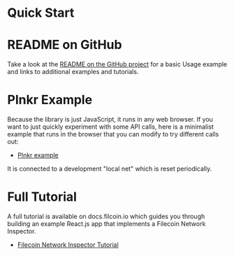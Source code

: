 # Quick Start

# README on GitHub

Take a look at the [README on the GitHub project](https://github.com/filecoin-shipyard/js-lotus-client/blob/master/README.md) for a basic Usage example and links to additional examples and tutorials.

# Plnkr Example

Because the library is just JavaScript, it runs in any web browser. If you want to just quickly experiment with some API calls, here is a minimalist example that runs in the browser that you can modify to try different calls out:

* [Plnkr example](https://embed.plnkr.co/gist/43b158c212086d2467c64d81ccf854e9?show=index.html,script.js,preview&deferRun&sidebar=false)

It is connected to a development "local net" which is reset periodically.

# Full Tutorial

A full tutorial is available on docs.filcoin.io which guides you through building an example React.js app that implements a Filecoin Network Inspector.

* [Filecoin Network Inspector Tutorial](https://docs.filecoin.io/build/examples/network-inspector/overview/)